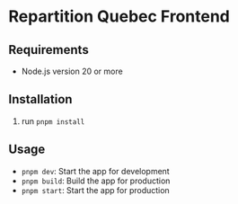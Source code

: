 # Repartition Quebec Frontend

## Requirements

- Node.js version 20 or more

## Installation

1. run `pnpm install`

## Usage

- `pnpm dev`: Start the app for development
- `pnpm build`: Build the app for production
- `pnpm start`: Start the app for production
